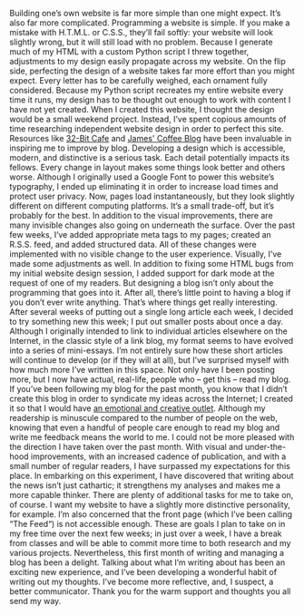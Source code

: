 Building one’s own website is far more simple than one might expect. It’s also far more complicated.
Programming a website is simple. If you make a mistake with H.T.M.L. or C.S.S., they’ll fail softly: your website will look slightly wrong, but it will still load with no problem. Because I generate much of my HTML with a custom Python script I threw together, adjustments to my design easily propagate across my website.
On the flip side, perfecting the design of a website takes far more effort than you might expect. Every letter has to be carefully weighed, each ornament fully considered. Because my Python script recreates my entire website every time it runs, my design has to be thought out enough to work with content I have not yet created.
When I created this website, I thought the design would be a small weekend project. Instead, I’ve spent copious amounts of time researching independent website design in order to perfect this site. Resources like [32-Bit Cafe](https://32bit.cafe/websiteideas/) and [James' Coffee Blog](https://jamesg.blog/2024/02/19/personal-website-ideas) have been invaluable in inspiring me to improve by blog. Developing a design which is accessible, modern, and distinctive is a serious task.
Each detail potentially impacts its fellows. Every change in layout makes some things look better and others worse. Although I originally used a Google Font to power this website’s typography, I ended up eliminating it in order to increase load times and protect user privacy. Now, pages load instantaneously, but they look slightly different on different computing platforms. It’s a small trade-off, but it’s probably for the best.
In addition to the visual improvements, there are many invisible changes also going on underneath the surface. Over the past few weeks, I’ve added appropriate meta tags to my pages; created an R.S.S. feed, and added structured data. All of these changes were implemented with no visible change to the user experience. Visually, I’ve made some adjustments as well. In addition to fixing some HTML bugs from my initial website design session, I added support for dark mode at the request of one of my readers.
But designing a blog isn’t only about the programming that goes into it. After all, there’s little point to having a blog if you don’t ever write anything. That’s where things get really interesting.
After several weeks of putting out a single long article each week, I decided to try something new this week; I put out smaller posts about once a day. Although I originally intended to link to individual articles elsewhere on the Internet, in the classic style of a link blog, my format seems to have evolved into a series of mini-essays. I’m not entirely sure how these short articles will continue to develop (or if they will at all), but I’ve surprised myself with how much more I’ve written in this space.
Not only have I been posting more, but I now have actual, real-life, people who – get this – read my blog. If you’ve been following my blog for the past month, you know that I didn’t create this blog in order to syndicate my ideas across the Internet; I created it so that I would have [an emotional and creative outlet](https://hansonbrook.com/Posts/2025-02-02-two-weeks.html). Although my readership is minuscule compared to the number of people on the web, knowing that even a handful of people care enough to read my blog and write me feedback means the world to me.
I could not be more pleased with the direction I have taken over the past month. With visual and under-the-hood improvements, with an increased cadence of publication, and with a small number of regular readers, I have surpassed my expectations for this place. In embarking on this experiment, I have discovered that writing about the news isn’t just cathartic; it strengthens my analyses and makes me a more capable thinker.
There are plenty of additional tasks for me to take on, of course. I want my website to have a slightly more distinctive personality, for example. I’m also concerned that the front page (which I’ve been calling “The Feed“) is not accessible enough. These are goals I plan to take on in my free time over the next few weeks; in just over a week, I have a break from classes and will be able to commit more time to both research and my various projects.
Nevertheless, this first month of writing and managing a blog has been a delight. Talking about what I’m writing about has been an exciting new experience, and I’ve been developing a wonderful habit of writing out my thoughts. I’ve become more reflective, and, I suspect, a better communicator. Thank you for the warm support and thoughts you all send my way.